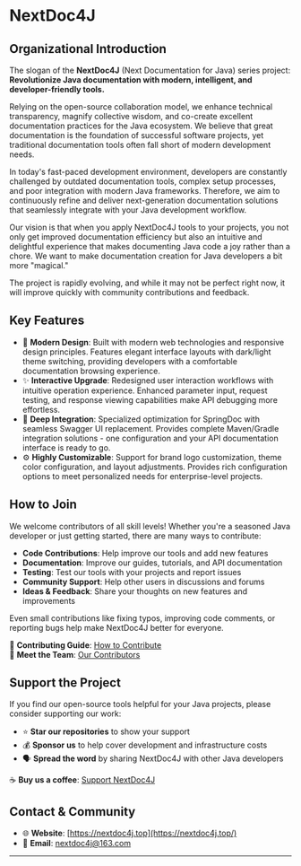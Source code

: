 # NextDoc4J

## Organizational Introduction

The slogan of the **NextDoc4J** (Next Documentation for Java) series project: **Revolutionize Java documentation with modern, intelligent, and developer-friendly tools.**

Relying on the open-source collaboration model, we enhance technical transparency, magnify collective wisdom, and co-create excellent documentation practices for the Java ecosystem. We believe that great documentation is the foundation of successful software projects, yet traditional documentation tools often fall short of modern development needs.

In today's fast-paced development environment, developers are constantly challenged by outdated documentation tools, complex setup processes, and poor integration with modern Java frameworks. Therefore, we aim to continuously refine and deliver next-generation documentation solutions that seamlessly integrate with your Java development workflow.

Our vision is that when you apply NextDoc4J tools to your projects, you not only get improved documentation efficiency but also an intuitive and delightful experience that makes documenting Java code a joy rather than a chore. We want to make documentation creation for Java developers a bit more "magical."

The project is rapidly evolving, and while it may not be perfect right now, it will improve quickly with community contributions and feedback.

## Key Features

- 🎨 **Modern Design**: Built with modern web technologies and responsive design principles. Features elegant interface layouts with dark/light theme switching, providing developers with a comfortable documentation browsing experience.
- ✨ **Interactive Upgrade**: Redesigned user interaction workflows with intuitive operation experience. Enhanced parameter input, request testing, and response viewing capabilities make API debugging more effortless.
- 🔧 **Deep Integration**: Specialized optimization for SpringDoc with seamless Swagger UI replacement. Provides complete Maven/Gradle integration solutions - one configuration and your API documentation interface is ready to go.
- ⚙️ **Highly Customizable**: Support for brand logo customization, theme color configuration, and layout adjustments. Provides rich configuration options to meet personalized needs for enterprise-level projects.

## How to Join

We welcome contributors of all skill levels! Whether you're a seasoned Java developer or just getting started, there are many ways to contribute:

- **Code Contributions**: Help improve our tools and add new features
- **Documentation**: Improve our guides, tutorials, and API documentation
- **Testing**: Test our tools with your projects and report issues
- **Community Support**: Help other users in discussions and forums
- **Ideas & Feedback**: Share your thoughts on new features and improvements

Even small contributions like fixing typos, improving code comments, or reporting bugs help make NextDoc4J better for everyone.

📖 **Contributing Guide**: [How to Contribute](https://nextdoc4j.top/more/contribute.html)  
👥 **Meet the Team**: [Our Contributors](https://nextdoc4j.top/more/team/team.html)

## Support the Project

If you find our open-source tools helpful for your Java projects, please consider supporting our work:

- ⭐ **Star our repositories** to show your support
- 💰 **Sponsor us** to help cover development and infrastructure costs
- 🗣️ **Spread the word** by sharing NextDoc4J with other Java developers

☕ **Buy us a coffee**: [Support NextDoc4J](https://nextdoc4j.top/more/team/team.html#%F0%9F%92%9D-%E8%B5%9E%E5%8A%A9)

## Contact & Community

- 🌐 **Website**: [https://nextdoc4j.top](https://nextdoc4j.top/)
- 📧 **Email**: [nextdoc4j@163.com](mailto:nextdoc4j@163.com)

---
